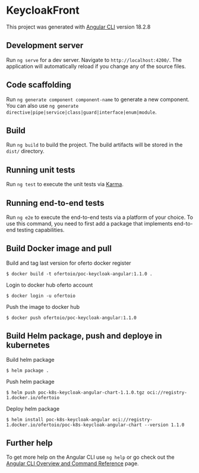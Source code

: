 # KeycloakFront

This project was generated with [Angular CLI](https://github.com/angular/angular-cli) version 18.2.8

## Development server

Run `ng serve` for a dev server. Navigate to `http://localhost:4200/`. The application will automatically reload if you change any of the source files.

## Code scaffolding

Run `ng generate component component-name` to generate a new component. You can also use `ng generate directive|pipe|service|class|guard|interface|enum|module`.

## Build

Run `ng build` to build the project. The build artifacts will be stored in the `dist/` directory.

## Running unit tests

Run `ng test` to execute the unit tests via [Karma](https://karma-runner.github.io).

## Running end-to-end tests

Run `ng e2e` to execute the end-to-end tests via a platform of your choice. To use this command, you need to first add a package that implements end-to-end testing capabilities.

## Build Docker image and pull
Build and tag last version for oferto docker register
```
$ docker build -t ofertoio/poc-keycloak-angular:1.1.0 .
```

Login to docker hub oferto account
```
$ docker login -u ofertoio
```

Push the image to docker hub
```
$ docker push ofertoio/poc-keycloak-angular:1.1.0
```

## Build Helm package, push and deploye in kubernetes
Build helm package
```
$ helm package .
```

Push helm package
```
$ helm push poc-k8s-keycloak-angular-chart-1.1.0.tgz oci://registry-1.docker.io/ofertoio
```

Deploy helm package
```
$ helm install poc-k8s-keycloak-angular oci://registry-1.docker.io/ofertoio/poc-k8s-keycloak-angular-chart --version 1.1.0
```

## Further help

To get more help on the Angular CLI use `ng help` or go check out the [Angular CLI Overview and Command Reference](https://angular.dev/tools/cli) page. 
